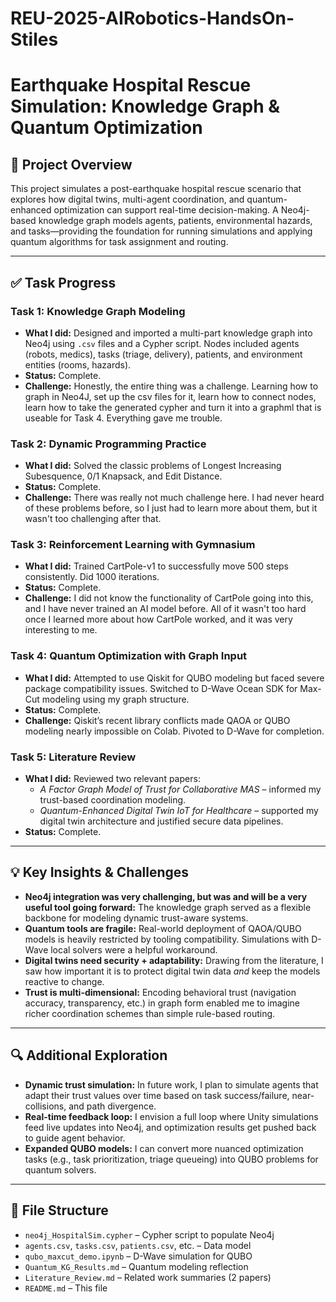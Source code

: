 # REU-2025-AIRobotics-HandsOn-Stiles

# Earthquake Hospital Rescue Simulation: Knowledge Graph & Quantum Optimization

## 📌 Project Overview
This project simulates a post-earthquake hospital rescue scenario that explores how digital twins, multi-agent coordination, and quantum-enhanced optimization can support real-time decision-making. A Neo4j-based knowledge graph models agents, patients, environmental hazards, and tasks—providing the foundation for running simulations and applying quantum algorithms for task assignment and routing.

---

## ✅ Task Progress

### Task 1: Knowledge Graph Modeling
- **What I did:** Designed and imported a multi-part knowledge graph into Neo4j using `.csv` files and a Cypher script. Nodes included agents (robots, medics), tasks (triage, delivery), patients, and environment entities (rooms, hazards).
- **Status:** Complete. 
- **Challenge:** Honestly, the entire thing was a challenge. Learning how to graph in Neo4J, set up the csv files for it, learn how to connect nodes, learn how to take the generated cypher and turn it into a graphml that is useable for Task 4. Everything gave me trouble.

### Task 2: Dynamic Programming Practice
- **What I did:** Solved the classic problems of Longest Increasing Subesquence, 0/1 Knapsack, and Edit Distance.
- **Status:** Complete.
- **Challenge:** There was really not much challenge here. I had never heard of these problems before, so I just had to learn more about them, but it wasn't too challenging after that.

### Task 3: Reinforcement Learning with Gymnasium
- **What I did:** Trained CartPole-v1 to successfully move 500 steps consistently. Did 1000 iterations.
- **Status:** Complete.
- **Challenge:** I did not know the functionality of CartPole going into this, and I have never trained an AI model before. All of it wasn't too hard once I learned more about how CartPole worked, and it was very interesting to me.

### Task 4: Quantum Optimization with Graph Input
- **What I did:** Attempted to use Qiskit for QUBO modeling but faced severe package compatibility issues. Switched to D-Wave Ocean SDK for Max-Cut modeling using my graph structure.
- **Status:** Complete.
- **Challenge:** Qiskit’s recent library conflicts made QAOA or QUBO modeling nearly impossible on Colab. Pivoted to D-Wave for completion.

### Task 5: Literature Review
- **What I did:** Reviewed two relevant papers:
  - *A Factor Graph Model of Trust for Collaborative MAS* – informed my trust-based coordination modeling.
  - *Quantum-Enhanced Digital Twin IoT for Healthcare* – supported my digital twin architecture and justified secure data pipelines.
- **Status:** Complete.
  
---

## 💡 Key Insights & Challenges

- **Neo4j integration was very challenging, but was and will be a very useful tool going forward:** The knowledge graph served as a flexible backbone for modeling dynamic trust-aware systems.
- **Quantum tools are fragile:** Real-world deployment of QAOA/QUBO models is heavily restricted by tooling compatibility. Simulations with D-Wave local solvers were a helpful workaround.
- **Digital twins need security + adaptability:** Drawing from the literature, I saw how important it is to protect digital twin data *and* keep the models reactive to change.
- **Trust is multi-dimensional:** Encoding behavioral trust (navigation accuracy, transparency, etc.) in graph form enabled me to imagine richer coordination schemes than simple rule-based routing.

---

## 🔍 Additional Exploration

- **Dynamic trust simulation:** In future work, I plan to simulate agents that adapt their trust values over time based on task success/failure, near-collisions, and path divergence.
- **Real-time feedback loop:** I envision a full loop where Unity simulations feed live updates into Neo4j, and optimization results get pushed back to guide agent behavior.
- **Expanded QUBO models:** I can convert more nuanced optimization tasks (e.g., task prioritization, triage queueing) into QUBO problems for quantum solvers.

---

## 📁 File Structure

- `neo4j_HospitalSim.cypher` – Cypher script to populate Neo4j  
- `agents.csv`, `tasks.csv`, `patients.csv`, etc. – Data model  
- `qubo_maxcut_demo.ipynb` – D-Wave simulation for QUBO  
- `Quantum_KG_Results.md` – Quantum modeling reflection  
- `Literature_Review.md` – Related work summaries (2 papers)  
- `README.md` – This file
